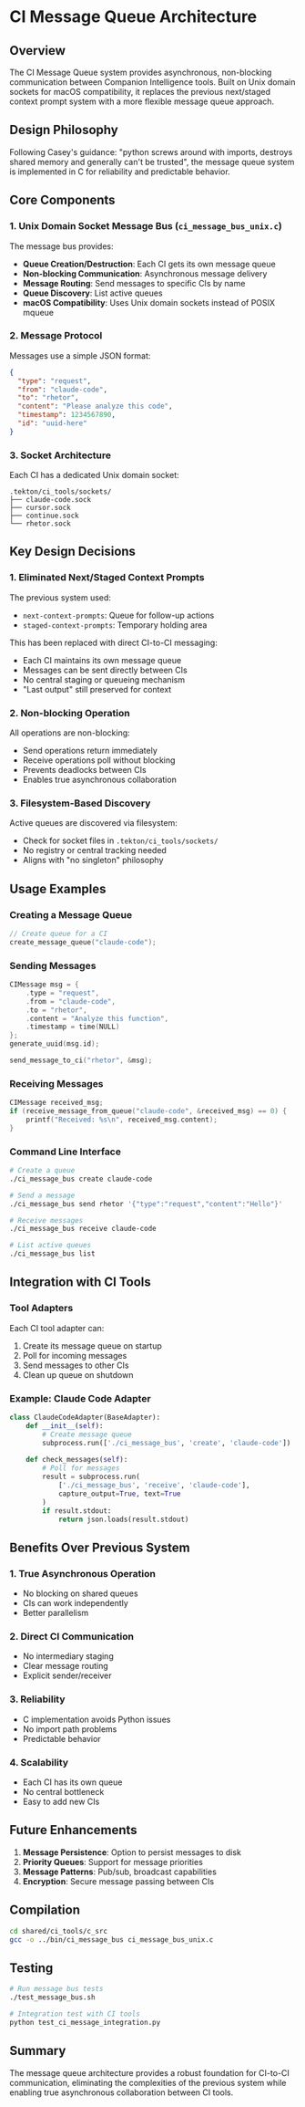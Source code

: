 # CI Message Queue Architecture

## Overview

The CI Message Queue system provides asynchronous, non-blocking communication between Companion Intelligence tools. Built on Unix domain sockets for macOS compatibility, it replaces the previous next/staged context prompt system with a more flexible message queue approach.

## Design Philosophy

Following Casey's guidance: "python screws around with imports, destroys shared memory and generally can't be trusted", the message queue system is implemented in C for reliability and predictable behavior.

## Core Components

### 1. Unix Domain Socket Message Bus (`ci_message_bus_unix.c`)

The message bus provides:
- **Queue Creation/Destruction**: Each CI gets its own message queue
- **Non-blocking Communication**: Asynchronous message delivery
- **Message Routing**: Send messages to specific CIs by name
- **Queue Discovery**: List active queues
- **macOS Compatibility**: Uses Unix domain sockets instead of POSIX mqueue

### 2. Message Protocol

Messages use a simple JSON format:
```json
{
  "type": "request",
  "from": "claude-code",
  "to": "rhetor",
  "content": "Please analyze this code",
  "timestamp": 1234567890,
  "id": "uuid-here"
}
```

### 3. Socket Architecture

Each CI has a dedicated Unix domain socket:
```
.tekton/ci_tools/sockets/
├── claude-code.sock
├── cursor.sock
├── continue.sock
└── rhetor.sock
```

## Key Design Decisions

### 1. Eliminated Next/Staged Context Prompts

The previous system used:
- `next-context-prompts`: Queue for follow-up actions
- `staged-context-prompts`: Temporary holding area

This has been replaced with direct CI-to-CI messaging:
- Each CI maintains its own message queue
- Messages can be sent directly between CIs
- No central staging or queueing mechanism
- "Last output" still preserved for context

### 2. Non-blocking Operation

All operations are non-blocking:
- Send operations return immediately
- Receive operations poll without blocking
- Prevents deadlocks between CIs
- Enables true asynchronous collaboration

### 3. Filesystem-Based Discovery

Active queues are discovered via filesystem:
- Check for socket files in `.tekton/ci_tools/sockets/`
- No registry or central tracking needed
- Aligns with "no singleton" philosophy

## Usage Examples

### Creating a Message Queue

```c
// Create queue for a CI
create_message_queue("claude-code");
```

### Sending Messages

```c
CIMessage msg = {
    .type = "request",
    .from = "claude-code",
    .to = "rhetor",
    .content = "Analyze this function",
    .timestamp = time(NULL)
};
generate_uuid(msg.id);

send_message_to_ci("rhetor", &msg);
```

### Receiving Messages

```c
CIMessage received_msg;
if (receive_message_from_queue("claude-code", &received_msg) == 0) {
    printf("Received: %s\n", received_msg.content);
}
```

### Command Line Interface

```bash
# Create a queue
./ci_message_bus create claude-code

# Send a message
./ci_message_bus send rhetor '{"type":"request","content":"Hello"}'

# Receive messages
./ci_message_bus receive claude-code

# List active queues
./ci_message_bus list
```

## Integration with CI Tools

### Tool Adapters

Each CI tool adapter can:
1. Create its message queue on startup
2. Poll for incoming messages
3. Send messages to other CIs
4. Clean up queue on shutdown

### Example: Claude Code Adapter

```python
class ClaudeCodeAdapter(BaseAdapter):
    def __init__(self):
        # Create message queue
        subprocess.run(['./ci_message_bus', 'create', 'claude-code'])
        
    def check_messages(self):
        # Poll for messages
        result = subprocess.run(
            ['./ci_message_bus', 'receive', 'claude-code'],
            capture_output=True, text=True
        )
        if result.stdout:
            return json.loads(result.stdout)
```

## Benefits Over Previous System

### 1. True Asynchronous Operation
- No blocking on shared queues
- CIs can work independently
- Better parallelism

### 2. Direct CI Communication
- No intermediary staging
- Clear message routing
- Explicit sender/receiver

### 3. Reliability
- C implementation avoids Python issues
- No import path problems
- Predictable behavior

### 4. Scalability
- Each CI has its own queue
- No central bottleneck
- Easy to add new CIs

## Future Enhancements

1. **Message Persistence**: Option to persist messages to disk
2. **Priority Queues**: Support for message priorities
3. **Message Patterns**: Pub/sub, broadcast capabilities
4. **Encryption**: Secure message passing between CIs

## Compilation

```bash
cd shared/ci_tools/c_src
gcc -o ../bin/ci_message_bus ci_message_bus_unix.c
```

## Testing

```bash
# Run message bus tests
./test_message_bus.sh

# Integration test with CI tools
python test_ci_message_integration.py
```

## Summary

The message queue architecture provides a robust foundation for CI-to-CI communication, eliminating the complexities of the previous system while enabling true asynchronous collaboration between CI tools.
